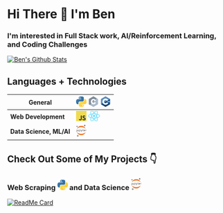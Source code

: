 # Hi There 👋 I'm Ben
### I'm interested in Full Stack work, AI/Reinforcement Learning, and Coding Challenges


[![Ben's Github Stats](https://github-readme-stats.vercel.app/api?username=xiaoyu-ben-wang)](https://github.com/anuraghazra/github-readme-stats)

## Languages + Technologies
| **General**             | ![Python](assets/python_24x24.png) ![C](assets/c_24x24.png) ![C++](assets/cpp_24x24.png)                      |
| ----------------------- | ------------------------------------------------------------------------------------------------------------- |
| **Web Development**     | ![JavaScript](assets/javascript_24x24.png) <img alt="ReactJS, React Native" src="assets/react.svg" height=24> |
| **Data Science, ML/AI** | <img alt="Jupyter" src="assets/jupyter.png" width=24>                                                         |

## Check Out Some of My Projects 👇
### Web Scraping ![Python](assets/python_24x24.png) and Data Science <img alt="Jupyter" src="assets/jupyter.png" width=24>

[![ReadMe Card](https://github-readme-stats.vercel.app/api/pin/?username=xiaoyu-ben-wang&repo=covid-ahs-project)](https://github.com/anuraghazra/github-readme-stats)

<!--
**Xiaoyu-Ben-Wang/Xiaoyu-Ben-Wang** is a ✨ _special_ ✨ repository because its `README.md` (this file) appears on your GitHub profile.

Here are some ideas to get you started:

- 🔭 I’m currently working on ...
- 🌱 I’m currently learning ...
- 👯 I’m looking to collaborate on ...
- 🤔 I’m looking for help with ...
- 💬 Ask me about ...
- 📫 How to reach me: ...
- 😄 Pronouns: ...
- ⚡ Fun fact: ...
-->
